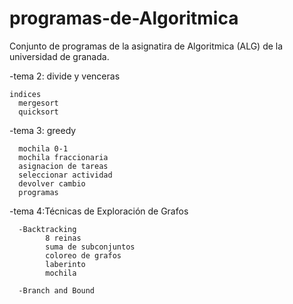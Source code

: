 programas-de-Algoritmica
========================

Conjunto de programas  de la asignatira de Algoritmica (ALG) de la universidad de granada.

-tema 2: divide y venceras

    indices
	  mergesort	
	  quicksort
-tema 3: greedy
	
	  mochila 0-1
	  mochila fraccionaria
	  asignacion de tareas
	  seleccionar actividad
	  devolver cambio
	  programas

-tema 4:Técnicas de Exploración de Grafos
	
	  -Backtracking
		    8 reinas
		    suma de subconjuntos
		    coloreo de grafos
		    laberinto
		    mochila

	  -Branch and Bound 
